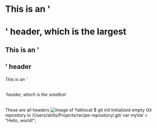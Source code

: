 # This is an '<h1>' header, which is the largest
## This is an '<h2>' header
###### This is an '<h6>'header, which is the smallest

These are all headers
![Image of Yaktocat](https://octodex.github.com/images/yaktocat.png)
$ git init
Initialized empty Git repository in /Users/skills/Projects/recipe-repository/.git/
var myVar = "Hello, world!";
